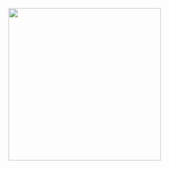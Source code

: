 <a href="URL_REDIRECT" target="blank"><img align="center" src="https://pbs.twimg.com/media/EiV8NhLUMAAPmzN.jpg:large" height="300" /></a>
